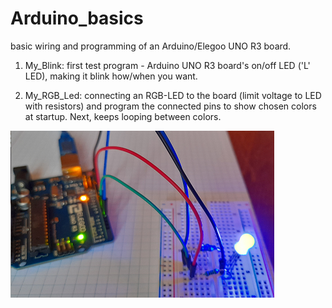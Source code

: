 # Arduino_basics
basic wiring and programming of an Arduino/Elegoo UNO R3 board.



1. My_Blink: first test program - Arduino UNO R3 board's on/off LED ('L' LED), making it blink how/when you want.

2. My_RGB_Led: connecting an RGB-LED to the board (limit voltage to LED with resistors) and program the connected pins to show chosen colors at startup.  Next, keeps looping between colors.

![RGBConnection Pic](https://github.com/CityTropes/Arduino_basics/blob/adc775e7ae417fe651b5e3db47e7af85b4a961ac/media/rgb_connected.png)
